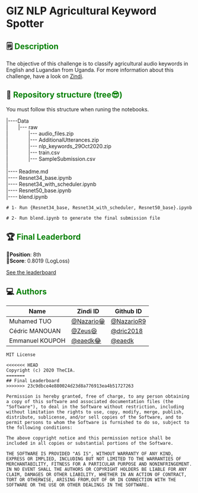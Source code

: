 # GIZ NLP Agricultural Keyword Spotter
    
## 🗒<span style='color:green'> Description </span>

The objective of this challenge is to classify agricultural audio keywords in English and Lugandan from Uganda.
For more information about this challenge, have a look on [Zindi](https://zindi.africa/competitions/giz-nlp-agricultural-keyword-spotter).


## 🌴<span style='color:green'> Repository structure (tree😎)</span>
You must follow this structure when runing the notebooks.

|----Data  
|&nbsp;&nbsp;&nbsp;&nbsp;&nbsp;&nbsp;      |--- raw  
|&nbsp;&nbsp;&nbsp;&nbsp;&nbsp;&nbsp;      &nbsp;&nbsp;&nbsp;&nbsp;&nbsp;&nbsp;      |--- audio_files.zip  
|&nbsp;&nbsp;&nbsp;&nbsp;&nbsp;&nbsp;      &nbsp;&nbsp;&nbsp;&nbsp;&nbsp;&nbsp;      |--- AdditionalUtterances.zip  
|&nbsp;&nbsp;&nbsp;&nbsp;&nbsp;&nbsp;      &nbsp;&nbsp;&nbsp;&nbsp;&nbsp;&nbsp;      |--- nlp_keywords_29Oct2020.zip  
|&nbsp;&nbsp;&nbsp;&nbsp;&nbsp;&nbsp;      &nbsp;&nbsp;&nbsp;&nbsp;&nbsp;&nbsp;      |--- train.csv  
|&nbsp;&nbsp;&nbsp;&nbsp;&nbsp;&nbsp;      &nbsp;&nbsp;&nbsp;&nbsp;&nbsp;&nbsp;      |--- SampleSubmission.csv  
|\
|---- Readme.md  
|---- Resnet34_base.ipynb\
|---- Resnet34_with_scheduler.ipynb\
|---- Resnet50_base.ipynb\
|---- blend.ipynb 

 ```
 # 1- Run {Resnet34_base, Resnet34_with_scheduler, Resnet50_base}.ipynb
 
 # 2- Run blend.ipynb to generate the final submission file
 
```


## 🏆<span style='color:green'> Final Leaderbord </span>

🏅**Position**: 8th  
🏅**Score**: 0.8019 (LogLoss) 

[See the leaderboard](https://zindi.africa/competitions/giz-nlp-agricultural-keyword-spotter/leaderboard)


## 💻<span style='color:green'> Authors </span>

<div align='center'>

| Name           |                     Zindi ID                     |                  Github ID               |
|----------------|--------------------------------------------------|------------------------------------------|
|Muhamed TUO     |[@Nazario😁](https://zindi.africa/users/Muhamed_Tuo)  |[@NazarioR9](https://github.com/NazarioR9)|
| Cédric MANOUAN |[@Zeus😆](https://zindi.africa/users/I_am_Zeus_AI)        |[@dric2018](https://github.com/dric2018)  |
|Emmanuel KOUPOH |[@eaedk😂](https://zindi.africa/users/eaedk)      |[@eaedk](https://github.com/eaedk)        |

</div>

```
MIT License

<<<<<<< HEAD
Copyright (c) 2020 TheCIA.
=======
## Final Leaderboard
>>>>>>> 23c9dbce4e880024d23d8a776913ea4b51727263

Permission is hereby granted, free of charge, to any person obtaining a copy of this software and associated documentation files (the "Software"), to deal in the Software without restriction, including without limitation the rights to use, copy, modify, merge, publish, distribute, sublicense, and/or sell copies of the Software, and to permit persons to whom the Software is furnished to do so, subject to the following conditions:

The above copyright notice and this permission notice shall be included in all copies or substantial portions of the Software.

THE SOFTWARE IS PROVIDED "AS IS", WITHOUT WARRANTY OF ANY KIND, EXPRESS OR IMPLIED, INCLUDING BUT NOT LIMITED TO THE WARRANTIES OF MERCHANTABILITY, FITNESS FOR A PARTICULAR PURPOSE AND NONINFRINGEMENT. IN NO EVENT SHALL THE AUTHORS OR COPYRIGHT HOLDERS BE LIABLE FOR ANY CLAIM, DAMAGES OR OTHER LIABILITY, WHETHER IN AN ACTION OF CONTRACT, TORT OR OTHERWISE, ARISING FROM,OUT OF OR IN CONNECTION WITH THE SOFTWARE OR THE USE OR OTHER DEALINGS IN THE SOFTWARE.
```
